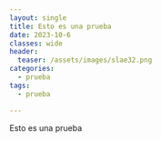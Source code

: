 ```yaml
---
layout: single
title: Esto es una prueba
date: 2023-10-6
classes: wide
header:
  teaser: /assets/images/slae32.png
categories:
  - prueba
tags:
  - prueba

---
```

Esto es una prueba